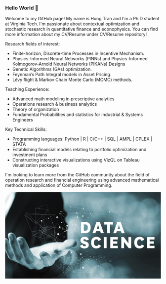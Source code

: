 ### Hello World 👋

Welcome to my GitHub page! My name is Hung Tran and I'm a Ph.D student at Virginia Tech. I'm passionate about contextual optimization and stochastic research in quantitative finance and econophysics. You can find more information about my CV/Resume under CV/Resume repository!

Research fields of interest: 
* Finite-horizon, Discrete-time Processes in Incentive Mechanism.
* Physics-Informed Neural Networks (PINNs) and Physics-Informed Kolmogorov-Arnold Neural Networks (PIKANs) Designs
* Genetic Algorithms (GAs) optimization.
* Feynman’s Path Integral models in Asset Pricing. 
* Lévy flight & Markov Chain Monte Carlo (MCMC) methods.

Teaching Experience:
* Advanced math modeling in prescriptive analytics
* Operations research & business analytics
* Theory of organization
* Fundamental Probabilities and statistics for industrial & Systems Engineers

Key Technical Skills: 
* Programming languages: Python | R | C/C++ | SQL | AMPL | CPLEX | STATA
* Establishing financial models relating to portfolio optimization and investment plans
* Constructing interactive visualizations using VizQL on Tableau visualization packages


I'm looking to learn more from the GitHub community about the field of operation research and financial engineering using advanced mathematical methods and application of Computer Programming.

![Data_Science](./7-Benefits-of-Data-Science.jpg)

<!--


Here are some ideas to get you started:

- 🔭 I’m currently working on ...
- 🌱 I’m currently learning ...
- 👯 I’m looking to collaborate on ...
- 🤔 I’m looking for help with ...
- 💬 Ask me about ...
- 📫 How to reach me: ...
- 😄 Pronouns: ...
- ⚡ Fun fact: ...
-->
